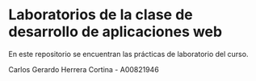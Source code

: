 # Laboratorios de la clase de desarrollo de aplicaciones web

En este repositorio se encuentran las prácticas de laboratorio del curso.

Carlos Gerardo Herrera Cortina - A00821946
